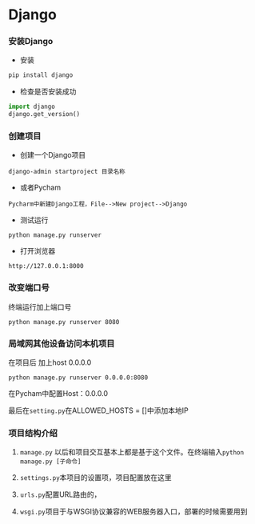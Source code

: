 # Django

### 安装Django

- 安装
```python
pip install django
```
- 检查是否安装成功
```python
import django
django.get_version()
```


### 创建项目

- 创建一个Django项目
```
django-admin startproject 目录名称
```

- 或者Pycham
```
Pycharm中新建Django工程，File-->New project-->Django
```

- 测试运行
```
python manage.py runserver
```

- 打开浏览器
```
http://127.0.0.1:8000
```
### 改变端口号

终端运行加上端口号

```
python manage.py runserver 8080
```
### 局域网其他设备访问本机项目

在项目后 加上host 0.0.0.0
```
python manage.py runserver 0.0.0.0:8080
```

在Pycham中配置Host：0.0.0.0

最后在`setting.py`在ALLOWED_HOSTS = []中添加本地IP

### 项目结构介绍

1. `manage.py` 以后和项目交互基本上都是基于这个文件。在终端输入`python manage.py [子命令]`

2. `settings.py`本项目的设置项，项目配置放在这里

3. `urls.py`配置URL路由的，

4. `wsgi.py`项目于与WSGI协议兼容的WEB服务器入口，部署的时候需要用到





